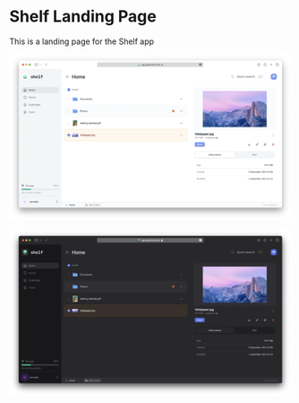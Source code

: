 # Shelf Landing Page

This is a landing page for the Shelf app

![App Preview Light Theme](./static/browser-light.webp#gh-light-mode-only)

![App Preview Dark Theme](./static/browser-dark.webp#gh-dark-mode-only)
